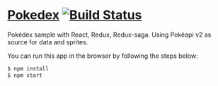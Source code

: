 # [Pokedex](pokedexjoseasousa.herokuapp.com)  [![Build Status](https://travis-ci.org/joseasousa/pokedex.svg?branch=master)](https://travis-ci.org/joseasousa/pokedex)


Pokédex sample with React, Redux, Redux-saga. Using Pokéapi v2 as source for data and sprites.


You can run this app in the browser by following the steps below:

```bash
$ npm install
$ npm start
```